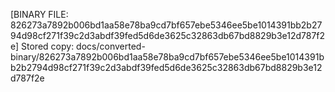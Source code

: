 [BINARY FILE: 826273a7892b006bd1aa58e78ba9cd7bf657ebe5346ee5be1014391bb2b2794d98cf271f39c2d3abdf39fed5d6de3625c32863db67bd8829b3e12d787f2e]
Stored copy: docs/converted-binary/826273a7892b006bd1aa58e78ba9cd7bf657ebe5346ee5be1014391bb2b2794d98cf271f39c2d3abdf39fed5d6de3625c32863db67bd8829b3e12d787f2e
